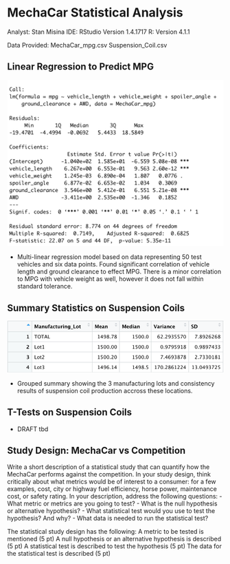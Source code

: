 # MechaCar Statistical Analysis

Analyst: Stan Misina IDE: RStudio Version 1.4.1717 R: Version 4.1.1

Data Provided: MechaCar_mpg.csv Suspension_Coil.csv

## Linear Regression to Predict MPG

<img src="static/resources/multi-linear.png" alt="Multi Linear Regression" width="600"/> <br />
- Multi-linear regression model based on data representing 50 test vehicles and six data points. Found significant correlation of vehicle length and ground clearance to effect MPG. There is a minor correlation to MPG with vehicle weight as well, however it does not fall within standard tolerance. <br />

## Summary Statistics on Suspension Coils

<img src="static/resources/coil_analysis.png" alt="Multi Linear Regression" width="600"/> <br />
- Grouped summary showing the 3 manufacturing lots and consistency results of suspension coil production accross these locations. <br />

## T-Tests on Suspension Coils

-   DRAFT tbd

## Study Design: MechaCar vs Competition

Write a short description of a statistical study that can quantify how the MechaCar performs against the competition. In your study design, think critically about what metrics would be of interest to a consumer: for a few examples, cost, city or highway fuel efficiency, horse power, maintenance cost, or safety rating. In your description, address the following questions: - What metric or metrics are you going to test? - What is the null hypothesis or alternative hypothesis? - What statistical test would you use to test the hypothesis? And why? - What data is needed to run the statistical test?

The statistical study design has the following: A metric to be tested is mentioned (5 pt) A null hypothesis or an alternative hypothesis is described (5 pt) A statistical test is described to test the hypothesis (5 pt) The data for the statistical test is described (5 pt)
